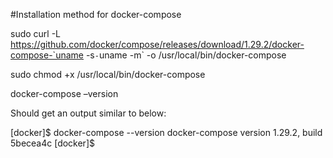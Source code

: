 #Installation method for  docker-compose

sudo curl -L https://github.com/docker/compose/releases/download/1.29.2/docker-compose-`uname -s`-`uname -m` -o /usr/local/bin/docker-compose

sudo chmod +x /usr/local/bin/docker-compose

docker-compose –version

Should get an output similar to below:

[docker]$ docker-compose --version
docker-compose version 1.29.2, build 5becea4c
[docker]$


